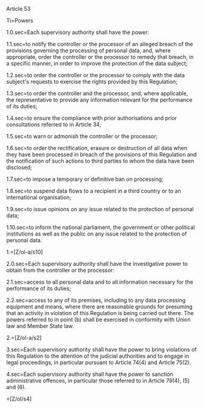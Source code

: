 Article 53

Ti=Powers

1.0.sec=Each supervisory authority shall have the power:

1.1.sec=to notify the controller or the processor of an alleged breach of the provisions governing the processing of personal data, and, where appropriate, order the controller or the processor to remedy that breach, in a specific manner, in order to improve the protection of the data subject;

1.2.sec=to order the controller or the processor to comply with the data subject's requests to exercise the rights provided by this Regulation;

1.3.sec=to order the controller and the processor, and, where applicable, the representative to provide any information relevant for the performance of its duties;

1.4.sec=to ensure the compliance with prior authorisations and prior consultations referred to in Article 34;

1.5.sec=to warn or admonish the controller or the processor;

1.6.sec=to order the rectification, erasure or destruction of all data when they have been processed in breach of the provisions of this Regulation and the notification of such actions to third parties to whom the data have been disclosed;

1.7.sec=to impose a temporary or definitive ban on processing;

1.8.sec=to suspend data flows to a recipient in a third country or to an international organisation;

1.9.sec=to issue opinions on any issue related to the protection of personal data;

1.10.sec=to inform the national parliament, the government or other political institutions as well as the public on any issue related to the protection of personal data.

1.=[Z/ol-a/s10]

2.0.sec=Each supervisory authority shall have the investigative power to obtain from the controller or the processor:

2.1.sec=access to all personal data and to all information necessary for the performance of its duties;

2.2.sec=access to any of its premises, including to any data processing equipment and means, where there are reasonable grounds for presuming that an activity in violation of this Regulation is being carried out there. The powers referred to in point (b) shall be exercised in conformity with Union law and Member State law.

2.=[Z/ol-a/s2]

3.sec=Each supervisory authority shall have the power to bring violations of this Regulation to the attention of the judicial authorities and to engage in legal proceedings, in particular pursuant to Article 74(4) and Article 75(2).

4.sec=Each supervisory authority shall have the power to sanction administrative offences, in particular those referred to in Article 79(4), (5) and (6).

=[Z/ol/s4]